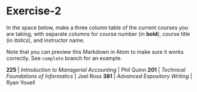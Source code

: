 # Exercise-2
In the space below, make a three column table of the current courses you are taking, with separate columns for course number (in **bold**), course title (in _italics_), and instructor name.

Note that you can preview this Markdown in Atom to make sure it works correctly. See `complete` branch for an example.


**225** | _Introduction to Managerial Accounting_ | Phil Quinn
**201** | _Technical Foundations of Informatics_ | Joel Ross
**381** | _Advanced Expository Writing_ | Ryan Youell
